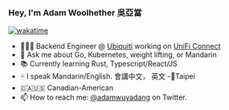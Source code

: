 ### Hey, I'm Adam Woolhether 吳亞當

[![wakatime](https://wakatime.com/badge/user/bf2e81b6-d205-4a08-a641-89ca8227df9b.svg)](https://wakatime.com/@bf2e81b6-d205-4a08-a641-89ca8227df9b)

- 👨🏼‍💻 Backend Engineer @ [Ubiquiti](https://github.com/ubiquiti) working on [UniFi Connect](https://store.ui.com/collections/unifi-connect)
- 💬 Ask me about Go, Kubernetes, weight lifting, or Mandarin
- 📚 Currently learning Rust, Typescript/React/JS
- 🀄️ I speak Mandarin/English. 會講中文， 英文
  -📍Taipei
- 🇨🇦🇺🇸 Canadian-American
- 📫 How to reach me: [@adamwuyadang](https://twitter.com/adamwuyadang) on Twitter.